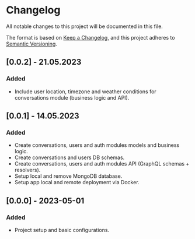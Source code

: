 # Changelog

All notable changes to this project will be documented in this file.

The format is based on [Keep a Changelog](https://keepachangelog.com/en/1.0.0/),
and this project adheres to [Semantic Versioning](https://semver.org/spec/v2.0.0.html).

## [0.0.2] - 21.05.2023

### Added

- Include user location, timezone and weather conditions for conversations module (business logic and API).

## [0.0.1] - 14.05.2023

### Added

- Create conversations, users and auth modules models and business logic.
- Create conversations and users DB schemas.
- Create conversations, users and auth modules API (GraphQL schemas + resolvers).
- Setup local and remove MongoDB database.
- Setup app local and remote deployment via Docker.

## [0.0.0] - 2023-05-01

### Added

- Project setup and basic configurations.
